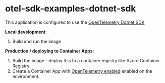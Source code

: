 # otel-sdk-examples-dotnet-sdk
This application is configured to use the [OpenTelemetry Dotnet SDK](https://opentelemetry.io/docs/languages/net/)

**Local development**:
1. Build and run the image


**Production / deploying to Container Apps**:
1. Build the image - deploy this to a container registry like Azure Container Registry
2. Create a Container App with [OpenTelemetry enabled](https://learn.microsoft.com/en-us/azure/container-apps/opentelemetry-agents?tabs=azure-cli#environment-variables) enabled on the environment. 
